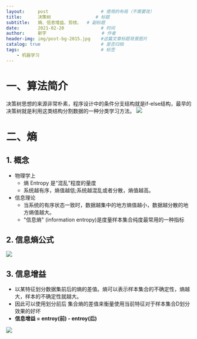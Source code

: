 ```yaml
---
layout:     post                    # 使用的布局（不需要改）
title:      决策树   			    # 标题 
subtitle:   熵、信息增益、剪枝、  # 副标题
date:       2021-02-20              # 时间
author:     新宇                     # 作者
header-img: img/post-bg-2015.jpg    #这篇文章标题背景图片
catalog: true                       # 是否归档
tags:                               # 标签
    - 机器学习
---
```


# 一、算法简介
决策树思想的来源非常朴素，程序设计中的条件分支结构就是if-else结构，最早的决策树就是利用这类结构分割数据的一种分类学习方法。
![](https://tva1.sinaimg.cn/large/008eGmZEly1gnucfdjc4kj30j40bnwje.jpg)

# 二、熵

## 1. 概念
- 物理学上
	- 熵 Entropy 是“混乱”程度的量度
	- 系统越有序，熵值越低;系统越混乱或者分散，熵值越高。
- 信息理论
	- 当系统的有序状态一致时，数据越集中的地方熵值越小，数据越分散的地方熵值越大。
	- "信息熵" (information entropy)是度量样本集合纯度最常用的一种指标

## 2. 信息熵公式
![](https://tva1.sinaimg.cn/large/008eGmZEly1gnucmh16h0j30hl021dfz.jpg)

## 3. 信息增益
- 以某特征划分数据集前后的熵的差值。熵可以表示样本集合的不确定性，熵越大，样本的不确定性就越大。
- 因此可以使用划分前后 集合熵的差值来衡量使用当前特征对于样本集合D划分效果的好坏
- **信息增益 = entroy(前) - entroy(后)**

![](https://tva1.sinaimg.cn/large/008eGmZEly1gnucpdeuiaj30ks0d7mz0.jpg)